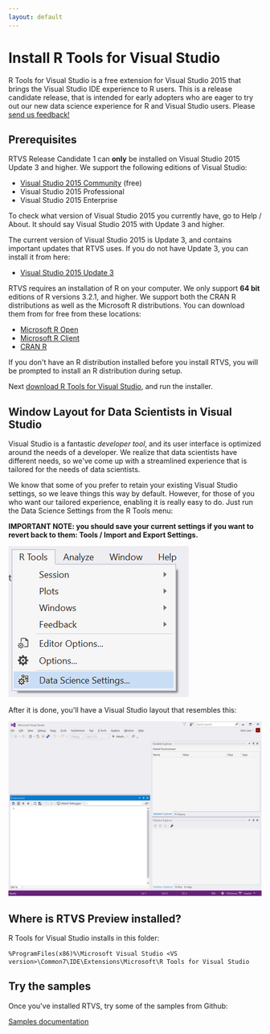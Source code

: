 ```yaml
---
layout: default
---
```


# Install R Tools for Visual Studio

R Tools for Visual Studio is a free extension for Visual Studio 2015 that brings
the Visual Studio IDE experience to R users. This is a release candidate
release, that is intended for early adopters who are eager to try out our new
data science experience for R and Visual Studio users. Please [send us
feedback!](https://github.com/Microsoft/RTVS/issues)

## Prerequisites

RTVS Release Candidate 1 can **only** be installed on Visual Studio 2015 Update
3 and higher. We support the following editions of Visual Studio:

* [Visual Studio 2015 Community](https://www.visualstudio.com/en-us/products/visual-studio-community-vs.aspx) (free)
* Visual Studio 2015 Professional 
* Visual Studio 2015 Enterprise

To check what version of Visual Studio 2015 you currently have, go to Help /
About. It should say Visual Studio 2015 with Update 3 and higher.

The current version of Visual Studio 2015 is Update 3, and contains important
updates that RTVS uses. If you do not have Update 3, you can install it from
here:

* [Visual Studio 2015 Update 3](http://go.microsoft.com/fwlink/?LinkId=691129)

RTVS requires an installation of R on your computer. We only support
**64 bit** editions of R versions 3.2.1, and higher. We support both the CRAN R
distributions as well as the Microsoft R distributions. You can download them
from for free from these locations:

* [Microsoft R Open](https://mran.microsoft.com/download/)
* [Microsoft R Client](https://msdn.microsoft.com/en-us/microsoft-r/r-client-get-started)
* [CRAN R](https://cran.r-project.org/bin/windows/base/)

If you don't have an R distribution installed before you install RTVS, you will
be prompted to install an R distribution during setup.

Next [download R Tools for Visual Studio](https://aka.ms/rtvs-current), and run
the installer.

## Window Layout for Data Scientists in Visual Studio

Visual Studio is a fantastic *developer tool*, and its user interface is
optimized around the needs of a developer. We realize that data scientists have
different needs, so we've come up with a streamlined experience that is tailored
for the needs of data scientists.

We know that some of you prefer to retain your existing Visual Studio settings,
so we leave things this way by default. However, for those of you who want our
tailored experience, enabling it is really easy to do. Just run the Data Science
Settings from the R Tools menu:

**IMPORTANT NOTE: you should save your current settings if you want to revert
back to them: Tools / Import and Export Settings.**

![](./media/RTVS-Installation-data-scientist-layout.png)
		
After it is done, you'll have a Visual Studio layout that resembles this:

![](./media/RTVS-Installation-data-scientist-layout-result.png)

## Where is RTVS Preview installed?

R Tools for Visual Studio installs in this folder:

	%ProgramFiles(x86)%\Microsoft Visual Studio <VS version>\Common7\IDE\Extensions\Microsoft\R Tools for Visual Studio

## Try the samples

Once you've installed RTVS, try some of the samples from Github:

[Samples documentation](samples.html)

